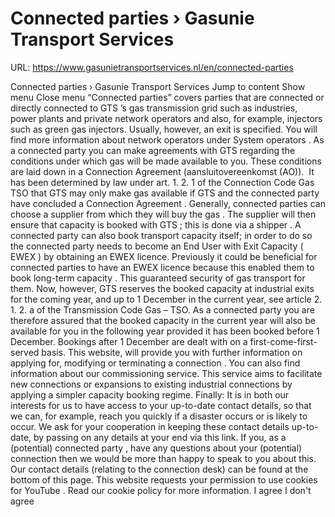 # Connected parties › Gasunie Transport Services

URL: https://www.gasunietransportservices.nl/en/connected-parties

Connected parties › Gasunie Transport Services
Jump to content
Show menu
Close menu
“Connected parties” covers parties that are connected or directly connected to
GTS
’s
gas
transmission
grid such as industries, power plants and private network operators and also, for example, injectors such as green
gas
injectors. Usually, however, an exit is specified. You will find more information about network operators under
System operators
. As a
connected party
you can make agreements with
GTS
regarding the conditions under which
gas
will be made available to you. These conditions are laid down in a
Connection Agreement
(aansluitovereenkomst (AO)).  It has been determined by law under art. 1. 2. 1 of the
Connection
Code
Gas
TSO that
GTS
may only make
gas
available if
GTS
and the
connected party
have concluded a
Connection Agreement
.
Generally, connected parties can choose a
supplier
from which they will buy the
gas
. The
supplier
will then ensure that
capacity
is booked with
GTS
; this is done via a
shipper
. A
connected party
can also book transport
capacity
itself; in order to do so the
connected party
needs to become an
End User with Exit Capacity
(
EWEX
) by obtaining an
EWEX
licence. Previously it could be beneficial for connected parties to have an
EWEX
licence because this enabled them to book long-term
capacity
. This guaranteed security of
gas
transport for them. Now, however,
GTS
reserves the booked
capacity
at industrial exits for the coming year, and up to 1 December in the current year, see article 2. 1. 2. a of the
Transmission
Code
Gas
– TSO. As a
connected party
you are therefore assured that the booked
capacity
in the current year will also be available for you in the following year provided it has been booked before 1 December. Bookings after 1 December are dealt with on a first-come-first-served basis.
This website, will provide you with further information on
applying
for,
modifying
or
terminating
a
connection
.
You can also find information about our commissioning service. This service aims to facilitate new connections or expansions to existing industrial connections by applying a simpler
capacity
booking regime.
Finally: It is in both our interests for us to have access to your up-to-date contact details, so that we can, for example, reach you quickly if a disaster occurs or is likely to occur. We ask for your cooperation in keeping these contact details up-to-date, by passing on any details at your end via this link.
If you, as a (potential)
connected party
, have any questions about your (potential)
connection
then we would be more than happy to speak to you about this.  Our contact details (relating to the
connection
desk) can be found at the bottom of this page.
This website requests your permission to use cookies for
YouTube
. Read our
cookie policy
for more information.
I agree
I don't agree